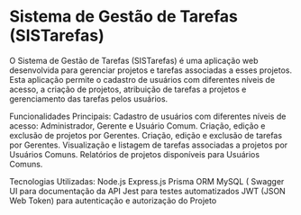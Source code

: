 
# Sistema de Gestão de Tarefas (SISTarefas)
O Sistema de Gestão de Tarefas (SISTarefas) é uma aplicação web desenvolvida para gerenciar projetos e tarefas associadas a esses projetos. Esta aplicação permite o cadastro de usuários com diferentes níveis de acesso, a criação de projetos, atribuição de tarefas a projetos e gerenciamento das tarefas pelos usuários.

Funcionalidades Principais:
Cadastro de usuários com diferentes níveis de acesso: Administrador, Gerente e Usuário Comum.
Criação, edição e exclusão de projetos por Gerentes.
Criação, edição e exclusão de tarefas por Gerentes.
Visualização e listagem de tarefas associadas a projetos por Usuários Comuns.
Relatórios de projetos disponíveis para Usuários Comuns.

Tecnologias Utilizadas:
Node.js
Express.js
Prisma ORM
MySQL (
Swagger UI para documentação da API
Jest para testes automatizados
JWT (JSON Web Token) para autenticação e autorização do Projeto


